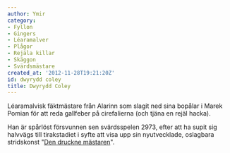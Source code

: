 ```yaml
---
author: Ymir
category:
- Fyllon
- Gingers
- Léaramalver
- Plågor
- Rejäla killar
- Skäggon
- Svärdsmästare
created_at: '2012-11-28T19:21:20Z'
id: dwyrydd coley
title: Dwyrydd Coley
---
```

Léaramalvisk fäktmästare från Alarinn som slagit ned sina bopålar i Marek Pomian för att reda gallfeber på cirefalierna (och tjäna en rejäl hacka).

Han är spårlöst försvunnen sen svärdsspelen 2973, efter att ha supit sig halvvägs till tirakstadiet i syfte att visa upp sin nyutvecklade, oslagbara stridskonst "[Den druckne mästaren]".

  [Den druckne mästaren]: Den_druckne_mästaren